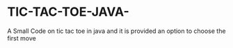 # TIC-TAC-TOE-JAVA-
A Small Code on tic tac toe in java and it is provided an option to choose the first move 
